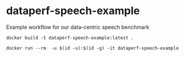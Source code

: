 # dataperf-speech-example
Example workflow for our data-centric speech benchmark


```
docker build -t dataperf-speech-example:latest .
```

```
docker run --rm  -u $(id -u):$(id -g) -it dataperf-speech-example
```